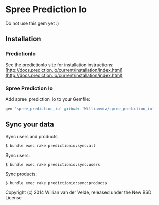 Spree Prediction Io
===

Do not use this gem yet :)


Installation
------------

### PredictionIo

See the predictionIo site for installation instructions: [http://docs.prediction.io/current/installation/index.html](http://docs.prediction.io/current/installation/index.html)

### Spree Prediction Io

Add spree_prediction_io to your Gemfile:

```ruby
gem 'spree_prediction_io' github: 'Willianvdv/spree_prediction_io'
```

Sync your data
---

Sync users and products

```
$ bundle exec rake predictionio:sync:all
```

Sync users:

```
$ bundle exec rake predictionio:sync:users
```

Sync products: 

```
$ bundle exec rake predictionio:sync:products

```

Copyright (c) 2014 Willian van der Velde, released under the New BSD License
